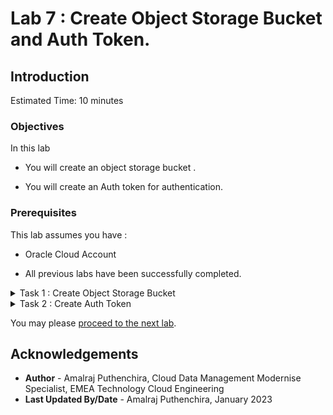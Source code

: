 # Lab 7 : Create Object Storage Bucket and Auth Token.

## Introduction

Estimated Time: 10 minutes

### Objectives

In this lab

* You will create an object storage bucket .

* You will create an Auth token for authentication.

### Prerequisites

This lab assumes you have :

* Oracle Cloud Account

* All previous labs have been successfully completed.

<details><summary>Task 1 : Create Object Storage Bucket </summary>
<p>

1. Login to Oracle Cloud Console.

2. Navigate to Object Storage.

   Click the navigation Menu in the upper left, navigate to Storage and then select Buckets.

   ![Image showing navigation to object storage bucket](./images/navigation_to_oss.png)

3. Select the Compartment.

   Select appropriate compartment on the left side.

   ![compartment selected](./images/create_bucket.png)

4. Create Bucket.

   Click on "Create Bucket".

   ![Image showing create bucket option](./images/create_bucket.png)

   Enter Bucket Name as "ZDM-Physical".

   Leave all the defaults and click on "Create".

   ![Image showing bucket name and create option](./images/create_bucket_final.png)

5. Collect the Object Storage NameSpace.

   Check the Namespace details under the Object Storage Bucket.

   ![Image showing object storage namespace](./images/namespace.png)

</p>
</details> 

<details><summary>Task 2 : Create Auth Token </summary>
<p>

We need an Auth token for the Oracle Cloud Tenancy user which will be used by ZDM to read and write from Object Storage Bucket.

1. Login to Oracle Cloud Console.
   
2. Navigate to User Profile.

   Click the user profile on the upper right corner of Oracle Cloud Console and then select username which is logged in as below.

   ![Image showing navigation to user profile](./images/user_profile.png)

3. Navigate to Resource.

   Navigate to Resource on the left and click on Auth Tokens.

   ![Image showing Auth Token under resources](./images/resources_auth_token.png)

4. Create Auth Token.

   Click on Generate Token , provide a description for Token and click on Generate Token as below.

   ![Image showing description for auth token](./images/authtoken_description.png)

5. Copy the generated Token.

   Copy the generated token since it is required later for migration.

</p>
</details>

You may please [proceed to the next lab](#next).

## Acknowledgements
* **Author** - Amalraj Puthenchira, Cloud Data Management Modernise Specialist, EMEA Technology Cloud Engineering
* **Last Updated By/Date** - Amalraj Puthenchira, January 2023




[def]: ./images/compartment.png
